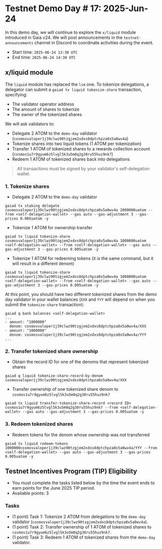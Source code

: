# Testnet Demo Day # 17: 2025-Jun-24

In this demo day, we will continue to explore the `x/liquid` module introduced in Gaia v24.
We will post announcements in the `testnet-announcements` channel in Discord to coordinate activities during the event.

* Start time: `2025-06-24 13:30 UTC`
* End time: `2025-06-24 14:30 UTC`

## x/liquid module

The `liquid` module has replaced the `lsm` one. To tokenize delegations, a delegator can submit a `gaiad tx liquid tokenize-share` transaction, specifying:
* The validator operator address
* The amount of shares to tokenize
* The owner of the tokenized shares 

We will ask validators to:
- Delegate 2 ATOM to the `demo-day` validator (`cosmosvaloper1j39clwz90tzgjem2xdxs8dptchpza0x5a0wv4a`)
- Tokenize shares into two liquid tokens (1 ATOM per tokenization)
- Transfer 1 ATOM of tokenized shares to a rewards collection account (`cosmos1u7r9gyum6z5lvgl5k3u5m0q2g30ru55huz9nk7`)
- Redeem 1 ATOM of tokenized shares back into delegations

> All transactions must be signed by your validator's self-delegation wallet.

### 1. Tokenize shares

* Delegate 2 ATOM to the `demo-day` validator
```
gaiad tx staking delegate cosmosvaloper1j39clwz90tzgjem2xdxs8dptchpza0x5a0wv4a 2000000uatom --from <self-delegation-wallet> --gas auto --gas-adjustment 3 --gas-prices 0.005uatom -y
```
* Tokenize 1 ATOM for ownership transfer
```
gaiad tx liquid tokenize-share cosmosvaloper1j39clwz90tzgjem2xdxs8dptchpza0x5a0wv4a 1000000uatom <self-delegation-wallet> --from <self-delegation-wallet> --gas auto --gas-adjustment 3 --gas-prices 0.005uatom -y
```
* Tokenize 1 ATOM for redeeming tokens (it is the same command, but it will result in a different denom)
```
gaiad tx liquid tokenize-share cosmosvaloper1j39clwz90tzgjem2xdxs8dptchpza0x5a0wv4a 1000000uatom <self-delegation-wallet> --from <self-delegation-wallet> --gas auto --gas-adjustment 3 --gas-prices 0.005uatom -y
```

At this point, you should have two different tokenized shares from the demo day validator in your wallet balances (`XXX` and `YYY` will depend on when you submit the `tokenize-share` transaction):
```
gaiad q bank balances <self-delegation-wallet>
...
- amount: "1000000"
  denom: cosmosvaloper1j39clwz90tzgjem2xdxs8dptchpza0x5a0wv4a/XXX
- amount: "1000000"
  denom: cosmosvaloper1j39clwz90tzgjem2xdxs8dptchpza0x5a0wv4a/YYY
...
```

### 2. Transfer tokenized share ownership

* Obtain the record ID for one of the denoms that represent tokenized shares
```
gaiad q liquid tokenize-share-record-by-denom cosmosvaloper1j39clwz90tzgjem2xdxs8dptchpza0x5a0wv4a/XXX
```

* Transfer ownership of one tokenized share denom to `cosmos1u7r9gyum6z5lvgl5k3u5m0q2g30ru55huz9nk7`
```
gaiad tx liquid transfer-tokenize-share-record <record ID> cosmos1u7r9gyum6z5lvgl5k3u5m0q2g30ru55huz9nk7 --from <self-delegation-wallet> --gas auto --gas-adjustment 3 --gas-prices 0.005uatom -y
```

### 3. Redeem tokenized shares

* Redeem tokens for the denom whose ownership was not transferred
```
gaiad tx liquid redeem-tokens 1000000cosmosvaloper1j39clwz90tzgjem2xdxs8dptchpza0x5a0wv4a/YYY --from <self-delegation-wallet> --gas auto --gas-adjustment 3 --gas-prices 0.005uatom -y
```

## Testnet Incentives Program (TIP) Eligibility

* You must complete the tasks listed below by the time the event ends to earn points for the June 2025 TIP period.
* Available points: 3

### Tasks

* (1 point) Task 1: Tokenize 2 ATOM from delegations to the `demo-day` validator (`cosmosvaloper1j39clwz90tzgjem2xdxs8dptchpza0x5a0wv4a`).
* (1 point) Task 2: Transfer ownership of 1 ATOM of tokenized shares to `cosmos1u7r9gyum6z5lvgl5k3u5m0q2g30ru55huz9nk7`.
* (1 point) Task 3: Redeem 1 ATOM of tokenized shares from the `demo-day` validator.
